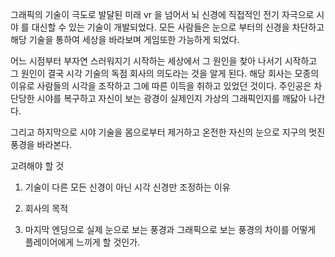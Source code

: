 그래픽의 기술이 극도로 발달된 미래 vr 을 넘어서 뇌 신경에 직접적인 전기 자극으로 시야 를 대신할 수 있는 기술이 개발되었다. 모든 사람들은 눈으로 부터의 신경을 차단하고 해당 기술을 통하여 세상을 바라보며 게임또한 가능하게 되었다.

어느 시점부터 부자연 스러워지기 시작하는 세상에서 그 원인을 찾아 나서기 시작하고 그 원인이 결국 시각 기술의 독점 회사의 의도라는 것을 알게 된다. 해당 회사는 모종의 이유로 사람들의 시각을 조작하고 그에 따른 이득을 취하고 있었던 것이다. 주인공은 차단당한 시야를 복구하고 자신이 보는 광경이 실제인지 가상의 그래픽인지를 깨닳아 나간다.

그리고 하지막으로 시야 기술을 몸으로부터 제거하고 온전한 자신의 눈으로 지구의 멋진 풍경을 바라본다.

고려해야 할 것

1. 기술이 다른 모든 신경이 아닌 시각 신경만 조정하는 이유

2. 회사의 목적

3. 마지막 엔딩으로 실제 눈으로 보는 풍경과 그래픽으로 보는 풍경의 차이를 어떻게 플레이어에게 느끼게 할 것인가.
